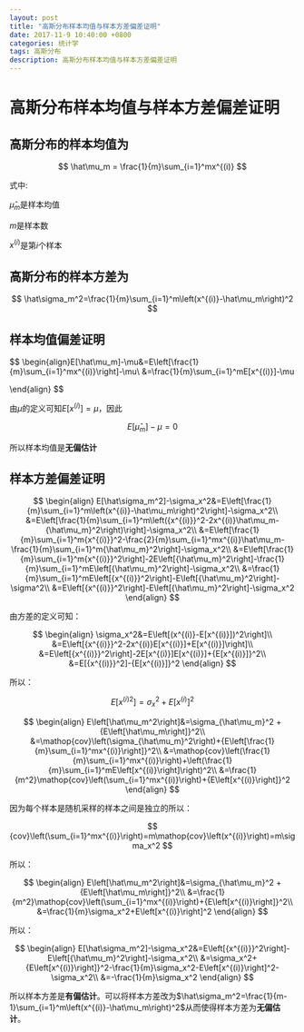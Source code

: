 ```yaml
---
layout: post
title: "高斯分布样本均值与样本方差偏差证明"
date: 2017-11-9 10:40:00 +0800
categories: 统计学
tags: 高斯分布
description: 高斯分布样本均值与样本方差偏差证明
---
```

# 高斯分布样本均值与样本方差偏差证明

## 高斯分布的样本均值为

$$
\hat\mu_m = \frac{1}{m}\sum_{i=1}^mx^{(i)}
$$

式中:

$\hat\mu_m$是样本均值

$m$是样本数

$x^{(i)}​$是第$i​$个样本

## 高斯分布的样本方差为

$$
\hat\sigma_m^2=\frac{1}{m}\sum_{i=1}^m\left(x^{(i)}-\hat\mu_m\right)^2
$$

## 样本均值偏差证明

$$
\begin{align}E[\hat\mu_m]-\mu&=E\left[\frac{1}{m}\sum_{i=1}^mx^{(i)}\right]-\mu\\
&=\frac{1}{m}\sum_{i=1}^mE[x^{(i)}]-\mu

\end{align}
$$

由$\mu$的定义可知$E[x^{(i)}]=\mu$，因此

$$
E[\hat\mu_m]-\mu = 0
$$

所以样本均值是**无偏估计**

## 样本方差偏差证明

$$
\begin{align}
E[\hat\sigma_m^2]-\sigma_x^2&=E\left[\frac{1}{m}\sum_{i=1}^m\left(x^{(i)}-\hat\mu_m\right)^2\right]-\sigma_x^2\\
&=E\left[\frac{1}{m}\sum_{i=1}^m\left({x^{(i)}}^2-2x^{(i)}\hat\mu_m-{\hat\mu_m}^2\right)\right]-\sigma_x^2\\
&=E\left[\frac{1}{m}\sum_{i=1}^m{x^{(i)}}^2-\frac{2}{m}\sum_{i=1}^mx^{(i)}\hat\mu_m-\frac{1}{m}\sum_{i=1}^m{\hat\mu_m}^2\right]-\sigma_x^2\\
&=E\left[\frac{1}{m}\sum_{i=1}^m{x^{(i)}}^2\right]-2E\left[{\hat\mu_m}^2\right]-\frac{1}{m}\sum_{i=1}^mE\left[{\hat\mu_m}^2\right]-\sigma_x^2\\
&=\frac{1}{m}\sum_{i=1}^mE\left[{x^{(i)}}^2\right]-E\left[{\hat\mu_m}^2\right]-\sigma^2\\
&=E\left[{x^{(i)}}^2\right]-E\left[{\hat\mu_m}^2\right]-\sigma_x^2
\end{align}
$$

由方差的定义可知：

$$
\begin{align}
\sigma_x^2&=E\left[(x^{(i)}-E[x^{(i)}])^2\right]\\
&=E\left[{x^{(i)}}^2-2x^{(i)}E[x^{(i)}]+E[x^{(i)}]\right]\\
&=E\left[{x^{(i)}}^2\right]-2E[x^{(i)}]E[x^{(i)}]+{E[x^{(i)}]}^2\\
&=E[{x^{(i)}}^2]-{E[x^{(i)}]}^2
\end{align}
$$

所以：

$$
E\left[{x^{(i)}}^2\right]=\sigma_x^2+{E\left[x^{(i)}\right]}^2
$$

$$
\begin{align}
E\left[\hat\mu_m^2\right]&=\sigma_{\hat\mu_m}^2 + {E\left[\hat\mu_m\right]}^2\\
&=\mathop{cov}\left(\sigma_{\hat\mu_m}^2\right)+{E\left[\frac{1}{m}\sum_{i=1}^mx^{(i)}\right]}^2\\
&=\mathop{cov}\left(\frac{1}{m}\sum_{i=1}^mx^{(i)}\right)+\left(\frac{1}{m}\sum_{i=1}^mE\left[x^{(i)}\right]\right)^2\\
&=\frac{1}{m^2}\mathop{cov}\left(\sum_{i=1}^mx^{(i)}\right)+{E\left[x^{(i)}\right]}^2
\end{align}
$$

因为每个样本是随机采样的样本之间是独立的所以：

$$
{cov}\left(\sum_{i=1}^mx^{(i)}\right)=m\mathop{cov}\left(x^{(i)}\right)=m\sigma_x^2
$$

所以：

$$
\begin{align}
E\left[\hat\mu_m^2\right]&=\sigma_{\hat\mu_m}^2 + {E\left[\hat\mu_m\right]}^2\\
&=\frac{1}{m^2}\mathop{cov}\left(\sum_{i=1}^mx^{(i)}\right)+{E\left[x^{(i)}\right]}^2\\
&=\frac{1}{m}\sigma_x^2+E\left[x^{(i)}\right]^2
\end{align}
$$

所以：

$$
\begin{align}
E[\hat\sigma_m^2]-\sigma_x^2&=E\left[{x^{(i)}}^2\right]-E\left[{\hat\mu_m}^2\right]-\sigma_x^2\\
&=\sigma_x^2+{E\left[x^{(i)}\right]}^2-\frac{1}{m}\sigma_x^2-E\left[x^{(i)}\right]^2-\sigma_x^2\\
&=-\frac{1}{m}\sigma_x^2
\end{align}
$$

所以样本方差是**有偏估计**。可以将样本方差改为$\hat\sigma_m^2=\frac{1}{m-1}\sum_{i=1}^m\left(x^{(i)}-\hat\mu_m\right)^2$从而使得样本方差为**无偏估计**。





